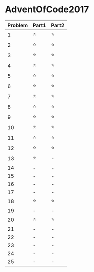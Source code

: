 # AdventOfCode2017

|Problem|Part1|Part2|
---|---|---
|1|⭐️|⭐️|
|2|⭐️|⭐️|
|3|⭐️|⭐️|
|4|⭐️|⭐️|
|5|⭐️|⭐️|
|6|⭐️|⭐️|
|7|⭐️|⭐️|
|8|⭐️|⭐️|
|9|⭐️|⭐️|
|10|⭐️|⭐️|
|11|⭐️|⭐️|
|12|⭐️|⭐️|
|13|⭐️|-|
|14|-|-|
|15|-|-|
|16|-|-|
|17|-|-|
|18|⭐️|⭐️|
|19|-|-|
|20|⭐️|⭐️|
|21|-|-|
|22|-|-|
|23|-|-|
|24|-|-|
|25|-|-|

